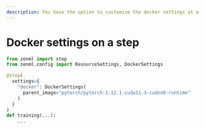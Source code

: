 ```yaml
---
description: You have the option to customize the docker settings at a step level.
---
```


# Docker settings on a step

```python
from zenml import step
from zenml.config import ResourceSettings, DockerSettings

@step(
  settings={
    "docker": DockerSettings(
      parent_image="pytorch/pytorch:1.12.1-cuda11.3-cudnn8-runtime"
    )
  }
)
def training(...):
	...
```

